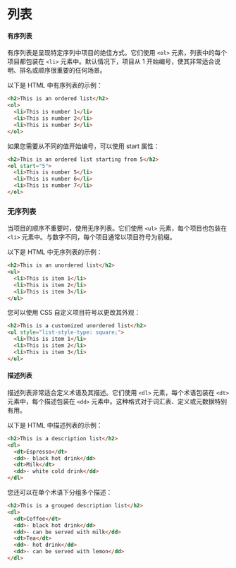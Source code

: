 # 列表

#### 有序列表

有序列表是呈现特定序列中项目的绝佳方式。它们使用 `<ol>` 元素，列表中的每个项目都包装在 `<li>` 元素中。默认情况下，项目从 1 开始编号，使其非常适合说明、排名或顺序很重要的任何场景。

以下是 HTML 中有序列表的示例：

```html
<h2>This is an ordered list</h2>
<ol>
  <li>This is number 1</li>
  <li>This is number 2</li>
  <li>This is number 3</li>
</ol>
```

如果您需要从不同的值开始编号，可以使用 start 属性：

```html
<h2>This is an ordered list starting from 5</h2>
<ol start="5">
  <li>This is number 5</li>
  <li>This is number 6</li>
  <li>This is number 7</li>
</ol>
```

### 无序列表

当项目的顺序不重要时，使用无序列表。它们使用 `<ul>` 元素，每个项目也包装在 `<li>` 元素中。与数字不同，每个项目通常以项目符号为前缀。

以下是 HTML 中无序列表的示例：

```html
<h2>This is an unordered list</h2>
<ul>
  <li>This is item 1</li>
  <li>This is item 2</li>
  <li>This is item 3</li>
</ul>
```

您可以使用 CSS 自定义项目符号以更改其外观：

```html
<h2>This is a customized unordered list</h2>
<ul style="list-style-type: square;">
  <li>This is item 1</li>
  <li>This is item 2</li>
  <li>This is item 3</li>
</ul>
```

#### 描述列表

描述列表非常适合定义术语及其描述。它们使用 `<dl>` 元素，每个术语包装在 `<dt>` 元素中，每个描述包装在 `<dd>` 元素中。这种格式对于词汇表、定义或元数据特别有用。

以下是 HTML 中描述列表的示例：

```html
<h2>This is a description list</h2>
<dl>
  <dt>Espresso</dt>
  <dd>- black hot drink</dd>
  <dt>Milk</dt>
  <dd>- white cold drink</dd>
</dl>
```

您还可以在单个术语下分组多个描述：

```html
<h2>This is a grouped description list</h2>
<dl>
  <dt>Coffee</dt>
  <dd>- black hot drink</dd>
  <dd>- can be served with milk</dd>
  <dt>Tea</dt>
  <dd>- hot drink</dd>
  <dd>- can be served with lemon</dd>
</dl>
```

 

